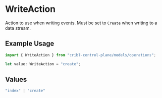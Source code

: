 # WriteAction

Action to use when writing events. Must be set to `Create` when writing to a data stream.

## Example Usage

```typescript
import { WriteAction } from "cribl-control-plane/models/operations";

let value: WriteAction = "create";
```

## Values

```typescript
"index" | "create"
```